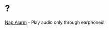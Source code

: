 # ?

[Nap Alarm](https://play.google.com/store/apps/details?id=com.ican.shortalarm&hl=en&gl=US) - Play audio only through earphones!
